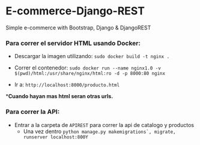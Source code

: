 # E-commerce-Django-REST
Simple e-commerce with Bootstrap, Django &amp; DjangoREST

### Para correr el servidor HTML usando Docker:

- Descargar la imagen utilizando: ```sudo docker build -t nginx .```

- Correr el contenedor: ```sudo docker run --name nginx1.0 -v $(pwd)/html:/usr/share/nginx/html:ro -d -p 8000:80 nginx```

- Ir a: ```http://localhost:8000/producto.html``` 

***Cuando hayan mas html seran otras urls.**


### Para correr la API: 

- Entrar a la carpeta de ```APIREST``` para correr la api de catalogo y productos
  - Una vez dentro ```python manage.py makemigrations`, migrate, runserver localhost:800Y```
  
